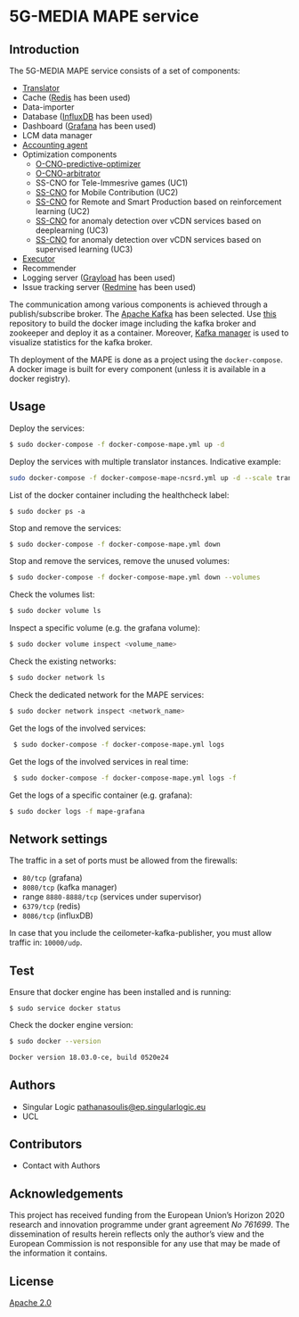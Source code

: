 # 5G-MEDIA MAPE service

## Introduction

The 5G-MEDIA MAPE service consists of a set of components:
- [Translator](https://github.com/5g-media/mape-translation)
- Cache ([Redis](https://hub.docker.com/_/redis) has been used)
- Data-importer
- Database ([InfluxDB](https://hub.docker.com/_/influxdb) has been used)
- Dashboard ([Grafana](https://hub.docker.com/r/grafana/grafana) has been used)
- LCM data manager
- [Accounting agent](https://github.com/5g-media/accounting-agent)
- Optimization components
   * [O-CNO-predictive-optimizer](https://github.com/5g-media/CNO/tree/master/O-CNO-predictive-optimizer)
   * [O-CNO-arbitrator](https://github.com/5g-media/CNO/tree/master/O-CNO)
   * SS-CNO for Tele-Immesrive games (UC1)
   * [SS-CNO](https://github.com/5g-media/CNO/tree/master/SS-CNO-UC2-MC) for Mobile Contribution (UC2)
   * [SS-CNO](https://github.com/5g-media/cno-rl) for Remote and Smart Production based on reinforcement learning (UC2)
   * [SS-CNO](https://github.com/5g-media/ss-cno-anomaly-detection-dl) for anomaly detection over vCDN services based on deeplearning (UC3)
   * [SS-CNO](https://github.com/5g-media/CNO/tree/master/SS-CNO-UC3) for anomaly detection over vCDN services based on supervised learning (UC3)
- [Executor](https://github.com/5g-media/mape-executor)
- Recommender
- Logging server ([Grayload](https://hub.docker.com/r/graylog/graylog/) has been used)
- Issue tracking server ([Redmine](https://hub.docker.com/_/redmine) has been used)

The communication among various components is achieved through a publish/subscribe broker. The [Apache Kafka](https://kafka.apache.org/) has been selected. Use [this](https://github.com/wurstmeister/kafka-docker) repository to build the docker image including the kafka broker and zookeeper and deploy it as a container. Moreover, [Kafka manager](https://github.com/yahoo/CMAK) is used to visualize statistics for the kafka broker.

Th deployment of the MAPE is done as a project using the `docker-compose`. A docker image is built for every component (unless it is available in a docker registry).


## Usage

Deploy the services:
```bash
$ sudo docker-compose -f docker-compose-mape.yml up -d
```

Deploy the services with multiple translator instances. Indicative example:
```bash
sudo docker-compose -f docker-compose-mape-ncsrd.yml up -d --scale translator=3
```

List of the docker container including the healthcheck label:
```
$ sudo docker ps -a
```


Stop and remove the services:
```bash
$ sudo docker-compose -f docker-compose-mape.yml down
```

Stop and remove the services, remove the unused volumes:
```bash
$ sudo docker-compose -f docker-compose-mape.yml down --volumes
```

Check the volumes list:
```bash
$ sudo docker volume ls
```

Inspect a specific volume (e.g. the grafana volume):
```bash
$ sudo docker volume inspect <volume_name>
```


Check the existing networks:
```bash
$ sudo docker network ls
```

Check the dedicated network for the MAPE services:
```bash
$ sudo docker network inspect <network_name>
```

Get the logs of the involved services:
```bash
 $ sudo docker-compose -f docker-compose-mape.yml logs
 ```

 Get the logs of the involved services in real time:
```bash
 $ sudo docker-compose -f docker-compose-mape.yml logs -f
 ```

Get the logs of a specific container (e.g. grafana):
```bash
$ sudo docker logs -f mape-grafana
```

## Network settings

The traffic in a set of ports must be allowed from the firewalls:
- `80/tcp` (grafana)
- `8080/tcp` (kafka manager)
- range `8880-8888/tcp` (services under supervisor)
- `6379/tcp` (redis)
- `8086/tcp` (influxDB)

In case that you include the ceilometer-kafka-publisher, you must allow traffic in: `10000/udp`.


## Test

Ensure that docker engine has been installed and is running:
```
$ sudo service docker status
```

Check the docker engine version:
```bash
$ sudo docker --version

Docker version 18.03.0-ce, build 0520e24
```

## Authors
- Singular Logic <pathanasoulis@ep.singularlogic.eu>
- UCL

## Contributors
 - Contact with Authors
 
## Acknowledgements
This project has received funding from the European Union’s Horizon 2020 research and innovation programme under grant agreement *No 761699*. The dissemination of results herein reflects only the author’s view and the European Commission is not responsible for any use that may be made 
of the information it contains.

## License
[Apache 2.0](LICENSE.md)